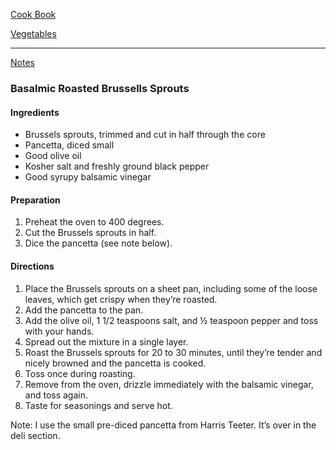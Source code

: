 [Cook Book](https://github.com/vmsmith/CookBook/blob/master/README.md)  

[Vegetables](https://github.com/vmsmith/CookBook/blob/master/vegetables.md)  

-----  

[Notes](https://github.com/vmsmith/CookBook/blob/master/notes.md)  

### Basalmic Roasted Brussells Sprouts  

#### Ingredients

* Brussels sprouts, trimmed and cut in half through the core 
* Pancetta, diced small 
* Good olive oil 
* Kosher salt and freshly ground black pepper 
* Good syrupy balsamic vinegar

#### Preparation 

1. Preheat the oven to 400 degrees. 
2. Cut the Brussels sprouts in half.
3. Dice the pancetta (see note below).

#### Directions

1. Place the Brussels sprouts on a sheet pan, including some of the loose leaves, which get crispy when they’re roasted. 
2. Add the pancetta to the pan. 
3. Add the olive oil, 1 1/2 teaspoons salt, and ½ teaspoon pepper and toss with your hands. 
4. Spread out the mixture in a single layer. 
5. Roast the Brussels sprouts for 20 to 30 minutes, until they’re tender and nicely browned and the pancetta is cooked. 
6. Toss once during roasting. 
7. Remove from the oven, drizzle immediately with the balsamic vinegar, and toss again. 
8. Taste for seasonings and serve hot. 


Note: I use the small pre-diced pancetta from Harris Teeter. It’s over in the deli section.

